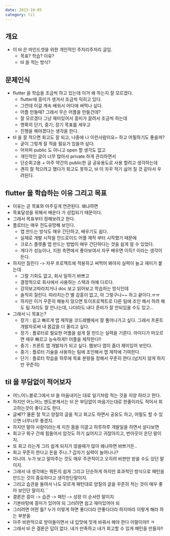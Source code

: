 ```yaml
---
date: 2023-10-05
category: til
---
```


## 개요

- 이 til 은 마인드셋을 위한 개인적인 주저리주저리 글임.
  - 목표? 학습? 이유?
  - til 을 적는 방식?

## 문제인식

- flutter 을 학습을 조금씩 하고 있는데 이거 왜 하는지 잘 모르겠다.
  - flutter에 흥미가 생겨서 조금씩 익히고 있다.
  - 그런데 이걸 계속 배워서 어디에 써먹나 싶다.
  - 어플 만들때? 그래서 무슨 어플을 만들건데?
  - 잘 모르겠다 그냥 재미있어서 흥미가 끌려서 조금씩 하는데
  - 명확히 단기, 중기, 장기 목표를 세우고
  - 진행을 해야겠다는 생각을 한다.
- til 을 잘 적으면 회고도 잘 되고, 나중에 나 이런사람이요~ 하고 어필하기도 좋을까?
  - 굳이 그렇게 잘 적을 필요가 있을까 싶다.
  - 어처피 public 도 아니고 open 할 생각도 없고
  - 개인적인 글이 너무 많아서 private 하게 관리하면서
  - 단순회고용 + 아주 약간의 public한 글 공유용도로 사용 할려고 생각하는데
  - 괜히 잘 적으려고 했다가 회고도 못하고, til 이 자꾸 적기 싫어 질 것 같아서 우려된다.

## flutter 을 학습하는 이유 그리고 목표

- 이유는 곧 목표와 아주깊게 연관된다. 왜냐하면
- 목표달성을 위해서 배운다 가 성립되기 때문이다.
- 그래서 목표부터 정해보려고 한다.
- 플로터는 매우 전도유망해 보인다.
  - 앱 만드는 방식도 매우 간단하고, 배우기도 쉽다.
  - 실제로 개발 시작을 안드로이드 어플 제작 부터 시작했기 때문에
  - 크로스 플렛폼 앱 만드는 방법이 매우 간단하다는 것을 쉽게 알 수 있었다.
  - 게다가 성능이나, 지원 측면에서 좋아보여서 자꾸 배우면 이득!! 이라는 생각이 든다.
- 하지만 질린다 -> 자꾸 프로젝트에 적용하고 써먹어 봐야지 실력이 늘고 재미가 붙는데
  - 그럴 기회도 없고, 회사 일하기 바쁘고
  - 결정적으로 회사에서 사용하는 스택과 아예 다르다.
  - 강의보고따라치거나 doc 보고 읽어보고 학습하는 방식인데
  - 솔직히 질린다. 따라치는건 별 감흥이 없고, 아 그렇구나~~ 하고 끝이다.ㅠㅠ
  - 하지만 이거 꾸준히 해놓지 않으면 토이프로젝트로 다른 팀에 조인 해서 하려 해도 팀 자리도 잘 안나는데, 나더라도 내다 준비가 잘 안되있을 수도 있고...
- 그래서 니 목표는?
  - 장기 : 쉽고 빠르게 앱 제작을 코드레벨에서 잘 풀어나가고 싶다. 그래서 프론트 개발자로써 내 몸값을 더 올리고 싶다.
  - 장기 : 플로터로 필요한 어플을 쉽게 잘 만드는 실력을 기른다. 아이디가 떠오르면 매우 빠르고 능숙하게!! 어플을 제작한다!!
  - 중기 : 프론트 앱 개발자가 되고 싶다. 웹보다 앱이 좀더 재미있어 보인다.
  - 중기 : 플로터 기술을 사용하는 팀에 조인해서 앱 제작에 기여한다.
  - 단기 : 플로터 학습을 하루에 목표 분량을 정해서 꾸준히 한다.(넘치지 않게 하지만 꾸준히)

## til 을 부담없이 적어보자

- 어느어느블로그에서 til 을 마음내키는 대로 일기처럼 적는 것을 지양 하라고 한다.
- 하지만 어느어느 멘도분께서는 til 은 부담없이 마음가는대로 한줄이라도 적어서 회고하는것이 좋다고도 한다.
- 글쎄?? 물론 잘 적고 양질의 글을 적고 회고도 하면서 공유도 하고, 어필도 할 수 있으면 너무너무 좋겠지.
- 하지만 말야 사람이라는게 지친 몸을 이끌고 하루하루 개발일을 하면서 살다보면
- 회고구 뭐구 간에 힘들어서 암것도 하기 싫어지고 귀찮아지고, 번아웃이 온단 말이지.
- 또 회고 라는게 그리 쉽게 되지가 않을때가 많아 왜냐하면 바쁘거든..
- 회고 꾸준히 한다고 돈을 주나..? 갑자기 실력이 늘어나나?
- 아니야. 누가 보고 알아주는 것도 매우 주관적이고 오히려 비판만 받을 수도 있단 말이지.
- 그래서 내 생각에는 뭐든지 쉽게 그리고 단순하게 하지만 효과적인 방식으로 패턴을 만드는 것이 중요하다고 생각한단말이지.
- 그리고 습관을 들여서 나도 모르게 패턴대로 양질의 글을 꾸준히 적는 것이 매우 좋아 보인단 말이지.``
- 결론은 흥미 -> 습관 -> 패턴 -> 성장 이 순서란 말이지
- 기본바탕에 흥미가 있어야 되 그러려면 쉽고 재미있어야 되
- 그러려면 어떤 틀? 누가 이렇게 하면 좋다더라 안좋다더라 하지마라 이렇게 해라 하는 부분을
- 아주 비판적으로 받아들이면서 내 입맛에 맛게 바꿔서 해야 한다 이말이야!! ㅋ
- 그래서 til 은 결론은 답이 없다. 내가 만족하고 내가 회고할 수 있게 패턴을 만들자!!
